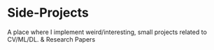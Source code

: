 # Side-Projects
A place where I implement weird/interesting, small projects related to CV/ML/DL.
& Research Papers
